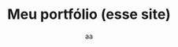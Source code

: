 ---
title: Meu portfólio (esse site)
subtitle: aa
excerpt: aa
challenges: aa
layout: case.html
tags:
 - design
 - desenvolvimento
 - projeto
---